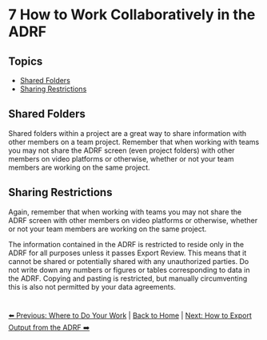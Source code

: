 # 7 How to Work Collaboratively in the ADRF

## Topics
- [Shared Folders](#shared-folders)
- [Sharing Restrictions](#sharing-restrictions)

## Shared Folders
Shared folders within a project are a great way to share information with other members on a team project. Remember that when working with teams you may not share the ADRF screen (even project folders) with other members on video platforms or otherwise, whether or not your team members are working on the same project.

## Sharing Restrictions
Again, remember that when working with teams you may not share the ADRF screen with other members on video platforms or otherwise, whether or not your team members are working on the same project.

The information contained in the ADRF is restricted to reside only in the ADRF for all purposes unless it passes Export Review. This means that it cannot be shared or potentially shared with any unauthorized parties. Do not write down any numbers or figures or tables corresponding to data in the ADRF. Copying and pasting is restricted, but manually circumventing this is also not permitted by your data agreements.

#

[⬅️ Previous: Where to Do Your Work](06-where-to-work.md) | [Back to Home](00-cover.md) | [Next: How to Export Output from the ADRF ➡️](08-export.md)
